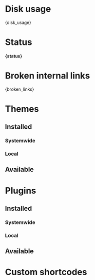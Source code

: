 # Disk usage

{disk_usage}

# Status

#### {status}

# Broken internal links

{broken_links}

# Themes

## Installed

### Systemwide

### Local

## Available

# Plugins

## Installed

### Systemwide

### Local

## Available

# Custom shortcodes

